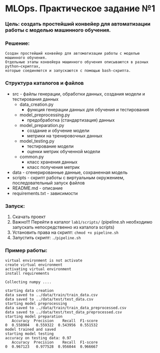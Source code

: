 # MLOps. Практическое задание №1

### Цель: создать простейший конвейер для автоматизации работы с моделью машинного обучения.

### Решение:
    Создан простейший конвейер для автоматизации работы с моделью машинного обучения. 
    Отдельные этапы конвейера машинного обучения описываются в разных python–скриптах, 
    которые соединяются и запускаются с помощью bash-скрипта.

### Структура каталогов и файлов
- src - файлы генерации, обработки данных, создания модели и тестирования данных
    - data_creation.py
        - функция генерации данных для обучения и тестирования
    - model_preprocessing.py
        - предобработка (стандартизация) данных
    - model_preparation.py
        - создание и обучение модели
        - метрики на тренировочных данных
    - model_testing.py
        - тестирование модели
        - оценки метрик обученной модели
    - common.py
        - класс хранения данных
        - класс получения метрик
- data - сгенерированные данные, сохраненная модель
- scripts - скрипт работы с виртуальным окружением, последовательный запуск файлов
- README.md - описание
- requirements.txt - зависимости

### Запуск:

1. Скачать проект
2. Важно!!! Перейти в каталог `lab1/scripts/` (pipeline.sh необходимо запускать непосредственно из каталога scripts)
3. Установить права на скрипт: `chmod +x pipeline.sh`
4. Запустить скрипт: `./pipeline.sh`

### Пример работы:

```
virtual environment is not activate
create virtual environment
activating virtual environment
install requirements

Collecting numpy ....

starting data creation
data saved to ../data/train/train_data.csv
data saved to ../data/test/test_data.csv
starting model preprocessing
data saved to ../data/train/train_data_preprocessed.csv
data saved to ../data/test/test_data_preprocessed.csv
starting model preparation
   Accuracy  Precision    Recall  F1-score
0  0.558904   0.559322  0.543956  0.551532
model trained and saved
starting model testing
accuracy on testing data: 0.97
   Accuracy  Precision    Recall  F1-score
0  0.967123   0.977528  0.956044  0.966667
```